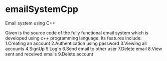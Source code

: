 # emailSystemCpp
Email system using C++

Given is the source code of the fully functional email system which is developed using c++ programming language. 
Its features include: 
1.Creating an account 
2.Authentication using password 
3.Viewing all accounts 
4.SignUp 
5.LogIn 
6.Send email to other user 
7.Delete email 
8.View sent and received emails 
9.Delete account
